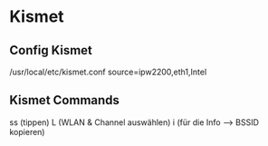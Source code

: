 # Kismet

## Config Kismet

/usr/local/etc/kismet.conf
source=ipw2200,eth1,Intel

## Kismet Commands

ss (tippen)
L (WLAN & Channel auswählen)
i (für die Info --> BSSID kopieren)

